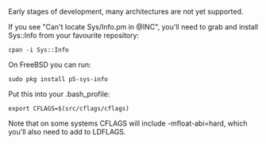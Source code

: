 Early stages of development, many architectures are not yet supported.

If you see "Can't locate Sys/Info.pm in @INC",
you'll need to grab and install Sys::Info from your favourite repository:

    cpan -i Sys::Info

On FreeBSD you can run:

    sudo pkg install p5-sys-info

Put this into your .bash_profile:

    export CFLAGS=$(src/cflags/cflags)

Note that on some systems CFLAGS will include -mfloat-abi=hard,
which you'll also need to add to LDFLAGS.
